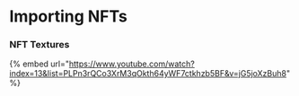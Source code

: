 # Importing NFTs

### NFT Textures <a href="#nft-textures" id="nft-textures"></a>

{% embed url="https://www.youtube.com/watch?index=13&list=PLPn3rQCo3XrM3qOkth64yWF7ctkhzb5BF&v=jG5joXzBuh8" %}
